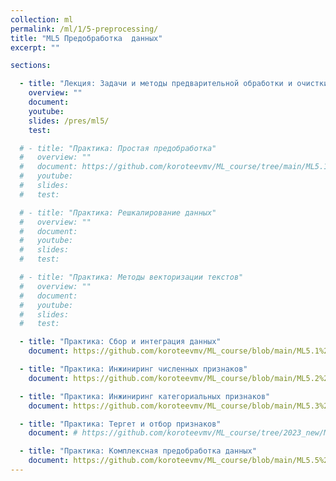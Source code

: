 ```yaml
---
collection: ml
permalink: /ml/1/5-preprocessing/
title: "ML5 Предобработка  данных"
excerpt: ""

sections:

  - title: "Лекция: Задачи и методы предварительной обработки и очистки данных" 
    overview: ""
    document: 
    youtube:
    slides: /pres/ml5/
    test:

  # - title: "Практика: Простая предобработка" 
  #   overview: ""
  #   document: https://github.com/koroteevmv/ML_course/tree/main/ML5.1_preprocessing
  #   youtube:
  #   slides:
  #   test:

  # - title: "Практика: Решкалирование данных" 
  #   overview: ""
  #   document: 
  #   youtube:
  #   slides:
  #   test:

  # - title: "Практика: Методы векторизации текстов" 
  #   overview: ""
  #   document: 
  #   youtube:
  #   slides:
  #   test:

  - title: "Практика: Сбор и интеграция данных" 
    document: https://github.com/koroteevmv/ML_course/blob/main/ML5.1%20data%20integration/README.md

  - title: "Практика: Инжиниринг численных признаков" 
    document: https://github.com/koroteevmv/ML_course/blob/main/ML5.2%20numeric%20features/README.md

  - title: "Практика: Инжиниринг категориальных признаков" 
    document: https://github.com/koroteevmv/ML_course/blob/main/ML5.3%20categorical%20features/README.md

  - title: "Практика: Тергет и отбор признаков" 
    document: # https://github.com/koroteevmv/ML_course/tree/2023_new/ML5.4%20EDA

  - title: "Практика: Комплексная предобработка данных" 
    document: https://github.com/koroteevmv/ML_course/blob/main/ML5.5%20EDA/README.md
---
```

